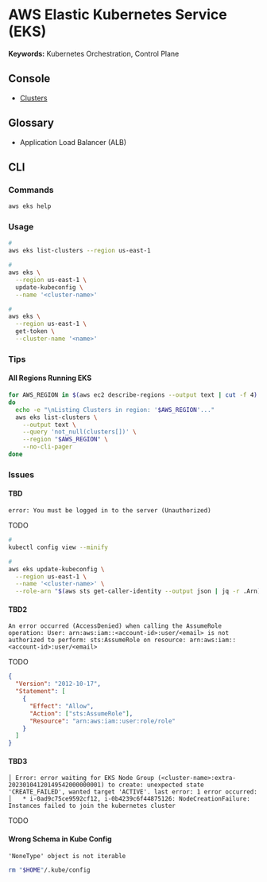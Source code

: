 # AWS Elastic Kubernetes Service (EKS)

**Keywords:** Kubernetes Orchestration, Control Plane

<!--
Selector

app.kubernetes.io/part-of: ingress-nginx
-->

## Console

- [Clusters](https://console.aws.amazon.com/eks/home#/clusters)

## Glossary

- Application Load Balancer (ALB)

## CLI

### Commands

```sh
aws eks help
```

### Usage

```sh
#
aws eks list-clusters --region us-east-1

#
aws eks \
  --region us-east-1 \
  update-kubeconfig \
  --name '<cluster-name>'

#
aws eks \
  --region us-east-1 \
  get-token \
  --cluster-name '<name>'
```

### Tips

#### All Regions Running EKS

```sh
for AWS_REGION in $(aws ec2 describe-regions --output text | cut -f 4)
do
  echo -e "\nListing Clusters in region: '$AWS_REGION'..."
  aws eks list-clusters \
    --output text \
    --query 'not_null(clusters[])' \
    --region "$AWS_REGION" \
    --no-cli-pager
done
```

<!-- #### Add All Clusters to Kube Config

```sh
#
for CLUSTER in $(aws eks list-clusters --region us-east-1 | cut -f 2 -d $'\t'); do
  aws eks \
    --region us-east-1 \
    update-kubeconfig \
    --name "$CLUSTER"
done
``` -->

### Issues

#### TBD

```log
error: You must be logged in to the server (Unauthorized)
```

TODO

```sh
#
kubectl config view --minify

#
aws eks update-kubeconfig \
  --region us-east-1 \
  --name '<cluster-name>' \
  --role-arn "$(aws sts get-caller-identity --output json | jq -r .Arn)"
```

#### TBD2

```log
An error occurred (AccessDenied) when calling the AssumeRole operation: User: arn:aws:iam::<account-id>:user/<email> is not authorized to perform: sts:AssumeRole on resource: arn:aws:iam::<account-id>:user/<email>
```

TODO

<!--
https://acloudguru.com/blog/engineering/fixing-5-common-aws-iam-errors#:~:text=There%20are%20two%20possible%20causes,account%20is%20not%20configured%20correctly.

https://tickets.dominodatalab.com/hc/en-us/articles/9725997625748-kubectl-An-error-occurred-AccessDenied-when-calling-the-AssumeRole-operation-
-->

```json
{
  "Version": "2012-10-17",
  "Statement": [
    {
      "Effect": "Allow",
      "Action": ["sts:AssumeRole"],
      "Resource": "arn:aws:iam::user:role/role"
    }
  ]
}
```

#### TBD3

```log
│ Error: error waiting for EKS Node Group (<cluster-name>:extra-20230104120149542000000001) to create: unexpected state 'CREATE_FAILED', wanted target 'ACTIVE'. last error: 1 error occurred:
│ 	* i-0ad9c75ce9592cf12, i-0b4239c6f44875126: NodeCreationFailure: Instances failed to join the kubernetes cluster
```

TODO

#### Wrong Schema in Kube Config

```log
'NoneType' object is not iterable
```

```sh
rm "$HOME"/.kube/config
```
